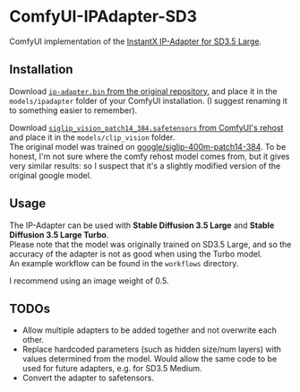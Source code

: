 # ComfyUI-IPAdapter-SD3

ComfyUI implementation of the [InstantX IP-Adapter for SD3.5 Large](https://huggingface.co/InstantX/SD3.5-Large-IP-Adapter).

## Installation

Download [`ip-adapter.bin` from the original repository](https://huggingface.co/InstantX/SD3.5-Large-IP-Adapter/blob/main/ip-adapter.bin), and place it in the `models/ipadapter` folder of your ComfyUI installation. (I suggest renaming it to something easier to remember).

Download [`siglip_vision_patch14_384.safetensors` from ComfyUI's rehost](https://huggingface.co/Comfy-Org/sigclip_vision_384) and place it in the `models/clip_vision` folder.  
The original model was trained on [google/siglip-400m-patch14-384](https://huggingface.co/google/siglip-so400m-patch14-384). To be honest, I'm not sure where the comfy rehost model comes from, but it gives very similar results: so I suspect that it's a slightly modified version of the original google model.

## Usage
The IP-Adapter can be used with **Stable Diffusion 3.5 Large** and **Stable Diffusion 3.5 Large Turbo**.  
Please note that the model was originally trained on SD3.5 Large, and so the accuracy of the adapter is not as good when using the Turbo model.  
An example workflow can be found in the `workflows` directory.

I recommend using an image weight of 0.5.

## TODOs
- Allow multiple adapters to be added together and not overwrite each other.
- Replace hardcoded parameters (such as hidden size/num layers) with values determined from the model. Would allow the same code to be used for future adapters, e.g. for SD3.5 Medium.
- Convert the adapter to safetensors.
